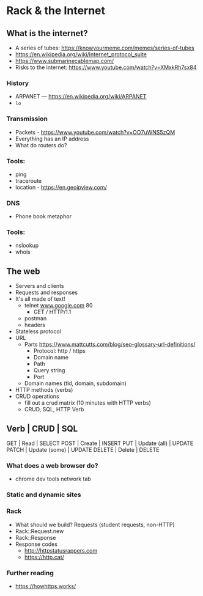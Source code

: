 # Rack & the Internet

## What is the internet?
* A series of tubes: https://knowyourmeme.com/memes/series-of-tubes
* https://en.wikipedia.org/wiki/Internet_protocol_suite
* https://www.submarinecablemap.com/
* Risks to the internet: https://www.youtube.com/watch?v=XMxkRh7sx84

### History
* ARPANET — https://en.wikipedia.org/wiki/ARPANET
* `lo`
 
### Transmission
* Packets - https://www.youtube.com/watch?v=OO7uWNS5zQM
* Everything has an IP address
* What do routers do?

### Tools:
* ping
* traceroute
* location - https://en.geoipview.com/

### DNS
* Phone book metaphor

### Tools:
* nslookup
* whois

## The web
* Servers and clients
* Requests and responses
* It's all made of text!
  * telnet www.google.com 80
    * GET / HTTP/1.1
  * postman
  * headers
* Stateless protocol
* URL
  * Parts https://www.mattcutts.com/blog/seo-glossary-url-definitions/
     - Protocol: http / https
     - Domain name
     - Path
     - Query string
     - Port
  * Domain names (tld, domain, subdomain)
* HTTP methods (verbs)
* CRUD operations
  * fill out a crud matrix (10 minutes with HTTP verbs)
  * CRUD, SQL, HTTP Verb

Verb    | CRUD          | SQL
--------------------------------
GET     | Read          | SELECT 
POST    | Create        | INSERT 
PUT     | Update (all)  | UPDATE 
PATCH   | Update (some) | UPDATE 
DELETE  | Delete        | DELETE 

### What does a web browser do?
  * chrome dev tools network tab

### Static and dynamic sites

### Rack
* What should we build? Requests (student requests, non-HTTP)
* Rack::Request.new
* Rack::Response
* Response codes 
  * http://httpstatusrappers.com
  * https://http.cat/

### Further reading
* https://howhttps.works/
